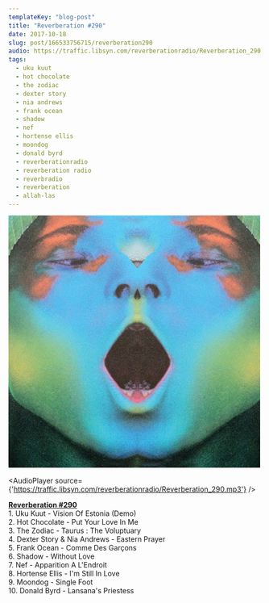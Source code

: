```yaml
---
templateKey: "blog-post"
title: "Reverberation #290"
date: 2017-10-18
slug: post/166533756715/reverberation290
audio: https://traffic.libsyn.com/reverberationradio/Reverberation_290.mp3
tags:
  - uku kuut
  - hot chocolate
  - the zodiac
  - dexter story
  - nia andrews
  - frank ocean
  - shadow
  - nef
  - hortense ellis
  - moondog
  - donald byrd
  - reverberationradio
  - reverberation radio
  - reverbradio
  - reverberation
  - allah-las
---
```


![Reverberation #290](../images/c83778f404ca595193d70783483b565606dc7abfa7c632f35704a68b6348ea5c.jpg)

<AudioPlayer source={'https://traffic.libsyn.com/reverberationradio/Reverberation_290.mp3'} />

<p><b><a href="https://traffic.libsyn.com/reverberationradio/Reverberation_290.mp3">Reverberation #290</a><br /></b>1. Uku Kuut - Vision Of Estonia (Demo)<br />2. Hot Chocolate - Put Your Love In Me<br />3. The Zodiac - Taurus : The Voluptuary<br />4. Dexter Story &amp; Nia Andrews - Eastern Prayer<br />5. Frank Ocean - Comme Des Gar&ccedil;ons<br />6. Shadow - Without Love<br />7. Nef - Apparition A L'Endroit<br />8. Hortense Ellis - I'm Still In Love<br />9. Moondog - Single Foot<br />10. Donald Byrd - Lansana's Priestess</p>

